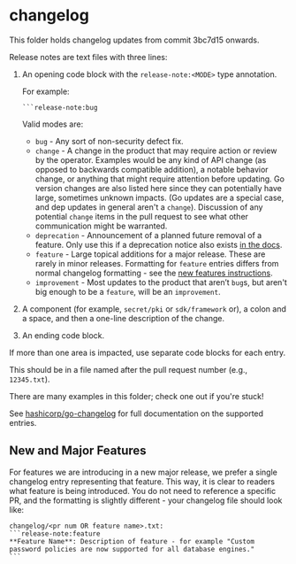 # changelog

This folder holds changelog updates from commit 3bc7d15 onwards.

Release notes are text files with three lines:

 1. An opening code block with the `release-note:<MODE>` type annotation.

    For example:

        ```release-note:bug

    Valid modes are:

     - `bug` - Any sort of non-security defect fix. 
     - `change` - A change in the product that may require action or
       review by the operator. Examples would be any kind of API change
       (as opposed to backwards compatible addition), a notable behavior
       change, or anything that might require attention before updating. Go
       version changes are also listed here since they can potentially have
       large, sometimes unknown impacts. (Go updates are a special case, and
       dep updates in general aren't a `change`). Discussion of any potential
       `change` items in the pull request to see what other communication
       might be warranted.
     - `deprecation` - Announcement of a planned future removal of a
       feature. Only use this if a deprecation notice also exists [in the
       docs](https://www.vaultproject.io/docs/deprecation).
     - `feature` - Large topical additions for a major release. These are
       rarely in minor releases. Formatting for `feature` entries differs
       from normal changelog formatting - see the [new features
       instructions](#new-and-major-features).
     - `improvement` - Most updates to the product that aren’t `bug`s, but
       aren't big enough to be a `feature`, will be an `improvement`.

 2. A component (for example, `secret/pki` or `sdk/framework` or), a colon and a space, and then a one-line description of the change.

 3. An ending code block.

If more than one area is impacted, use separate code blocks for each entry.

This should be in a file named after the pull request number (e.g., `12345.txt`).

There are many examples in this folder; check one out if you're stuck!

See [hashicorp/go-changelog](https://github.com/hashicorp/go-changelog) for full documentation on the supported entries.

## New and Major Features

For features we are introducing in a new major release, we prefer a single
changelog entry representing that feature. This way, it is clear to readers
what feature is being introduced. You do not need to reference a specific PR,
and the formatting is slightly different - your changelog file should look
like:

    changelog/<pr num OR feature name>.txt:
    ```release-note:feature
    **Feature Name**: Description of feature - for example "Custom password policies are now supported for all database engines."
    ```
